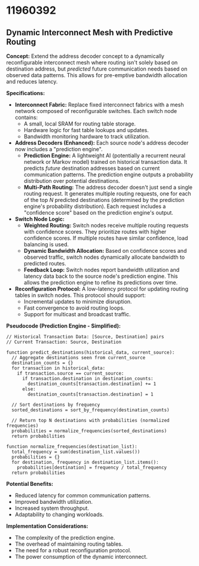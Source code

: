 # 11960392

## Dynamic Interconnect Mesh with Predictive Routing

**Concept:** Extend the address decoder concept to a dynamically reconfigurable interconnect mesh where routing isn't solely based on destination address, but *predicted* future communication needs based on observed data patterns. This allows for pre-emptive bandwidth allocation and reduces latency.

**Specifications:**

*   **Interconnect Fabric:** Replace fixed interconnect fabrics with a mesh network composed of reconfigurable switches. Each switch node contains:
    *   A small, local SRAM for routing table storage.
    *   Hardware logic for fast table lookups and updates.
    *   Bandwidth monitoring hardware to track utilization.
*   **Address Decoders (Enhanced):**  Each source node's address decoder now includes a "prediction engine".
    *   **Prediction Engine:**  A lightweight AI (potentially a recurrent neural network or Markov model) trained on historical transaction data.  It predicts *future* destination addresses based on current communication patterns.  The prediction engine outputs a probability distribution over potential destinations.
    *   **Multi-Path Routing:** The address decoder doesn't just send a single routing request. It generates multiple routing requests, one for each of the top *N* predicted destinations (determined by the prediction engine's probability distribution).  Each request includes a "confidence score" based on the prediction engine's output.
*   **Switch Node Logic:**
    *   **Weighted Routing:** Switch nodes receive multiple routing requests with confidence scores. They prioritize routes with higher confidence scores. If multiple routes have similar confidence, load balancing is used.
    *   **Dynamic Bandwidth Allocation:** Based on confidence scores and observed traffic, switch nodes dynamically allocate bandwidth to predicted routes.
    *   **Feedback Loop:** Switch nodes report bandwidth utilization and latency data back to the source node's prediction engine. This allows the prediction engine to refine its predictions over time.
*   **Reconfiguration Protocol:** A low-latency protocol for updating routing tables in switch nodes. This protocol should support:
    *   Incremental updates to minimize disruption.
    *   Fast convergence to avoid routing loops.
    *   Support for multicast and broadcast traffic.

**Pseudocode (Prediction Engine - Simplified):**

```
// Historical Transaction Data: [Source, Destination] pairs
// Current Transaction: Source, Destination

function predict_destinations(historical_data, current_source):
  // Aggregate destinations seen from current_source
  destination_counts = {}
  for transaction in historical_data:
    if transaction.source == current_source:
      if transaction.destination in destination_counts:
        destination_counts[transaction.destination] += 1
      else:
        destination_counts[transaction.destination] = 1

  // Sort destinations by frequency
  sorted_destinations = sort_by_frequency(destination_counts)

  // Return top N destinations with probabilities (normalized frequencies)
  probabilities = normalize_frequencies(sorted_destinations)
  return probabilities

function normalize_frequencies(destination_list):
  total_frequency = sum(destination_list.values())
  probabilities = {}
  for destination, frequency in destination_list.items():
    probabilities[destination] = frequency / total_frequency
  return probabilities

```

**Potential Benefits:**

*   Reduced latency for common communication patterns.
*   Improved bandwidth utilization.
*   Increased system throughput.
*   Adaptability to changing workloads.

**Implementation Considerations:**

*   The complexity of the prediction engine.
*   The overhead of maintaining routing tables.
*   The need for a robust reconfiguration protocol.
*   The power consumption of the dynamic interconnect.
